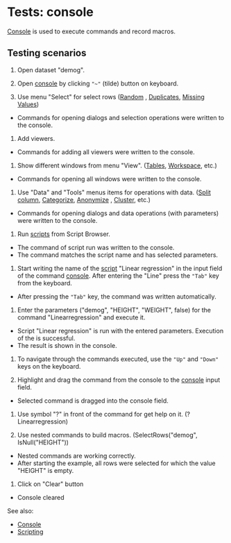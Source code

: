 <!-- TITLE: Tests: Console -->
<!-- SUBTITLE: -->

# Tests: console

[Console](../datagrok/navigation.md#console) is used to execute commands and record macros.

## Testing scenarios

1. Open dataset "demog".

1. Open [console](../datagrok/navigation.md#console) by clicking ```"~"``` (tilde) button on keyboard.

1. Use menu "Select" for select rows ([Random](../explore/select-random-rows.md)
   , [Duplicates](../explore/select-duplicates.md),
   [Missing Values](../transform/missing-values-imputation.md))

* Commands for opening dialogs and selection operations were written to the console.

1. Add viewers.

* Commands for adding all viewers were written to the console.

1. Show different windows from menu "View". ([Tables](table.md), [Workspace](workspace.md), etc.)

* Commands for opening all windows were written to the console.

1. Use "Data" and "Tools" menus items for operations with data. ([Split column](../transform/text-to-columns.md),
   [Categorize](../transform/categorize-data.md), [Anonymize](../transform/anonymize-data.md)
   , [Cluster](../explore/cluster-data.md), etc.)

* Commands for opening dialogs and data operations (with parameters) were written to the console.

1. Run [scripts](../compute/scripting.md) from Script Browser.

* The command of script run was written to the console.
* The command matches the script name and has selected parameters.

1. Start writing the name of the [script](../compute/scripting.md) "Linear regression" in the input field of the
   command [console](../datagrok/navigation.md#console). After entering the "Line"
   press the ```"Tab"``` key from the keyboard.

* After pressing the ```"Tab"``` key, the command was written automatically.

1. Enter the parameters ("demog", "HEIGHT", "WEIGHT", false) for the command "Linearregression" and execute it.

* Script "Linear regression" is run with the entered parameters. Execution of the is successful.
* The result is shown in the console.

1. To navigate through the commands executed, use the ```"Up"``` and ```"Down"``` keys on the keyboard.

1. Highlight and drag the command from the console to the [console](../datagrok/navigation.md#console) input field.

* Selected command is dragged into the console field.

1. Use symbol "?" in front of the command for get help on it. (?Linearregression)

1. Use nested commands to build macros. (SelectRows("demog", IsNull("HEIGHT"))

* Nested commands are working correctly.
* After starting the example, all rows were selected for which the value "HEIGHT" is empty.

1. Click on "Clear" button

* Console cleared

See also:

* [Console](../datagrok/navigation.md#console)
* [Scripting](../compute/scripting.md)
